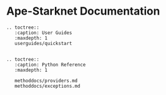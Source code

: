 # Ape-Starknet Documentation

```{eval-rst}
.. toctree::
   :caption: User Guides
   :maxdepth: 1
   userguides/quickstart
   
```

```{eval-rst}
.. toctree::
   :caption: Python Reference
   :maxdepth: 1
   
   methoddocs/providers.md
   methoddocs/exceptions.md
```